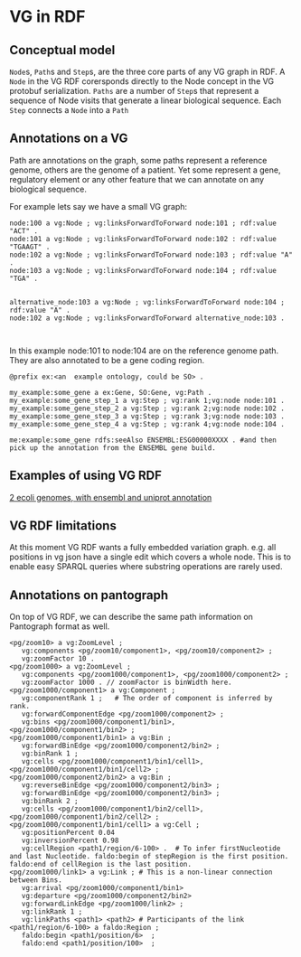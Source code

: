 # VG in RDF

## Conceptual model

`Node`s, `Path`s and `Step`s, are the three core parts of any VG graph in RDF.
A `Node` in the VG RDF corersponds directly to the Node concept in the VG protobuf serialization.
`Paths` are a number of `Step`s that represent a sequence of Node visits that generate a linear biological sequence.
Each `Step` connects a `Node` into a `Path`



## Annotations on a VG

Path are annotations on the graph, some paths represent a reference genome, others are the genome of a patient.
Yet some represent a gene, regulatory element or any other feature that we can annotate on any biological sequence.

For example lets say we have a small VG graph:

```turtle
node:100 a vg:Node ; vg:linksForwardToForward node:101 ; rdf:value "ACT" .
node:101 a vg:Node ; vg:linksForwardToForward node:102 : rdf:value "TGAAGT" .
node:102 a vg:Node ; vg:linksForwardToForward node:103 ; rdf:value "A" .
node:103 a vg:Node ; vg:linksForwardToForward node:104 ; rdf:value "TGA" .


alternative_node:103 a vg:Node ; vg:linksForwardToForward node:104 ; rdf:value "A" .
node:102 a vg:Node ; vg:linksForwardToForward alternative_node:103 .



```
In this example node:101 to node:104 are on the reference genome path.
They are also annotated to be a gene coding region.

```turtle
@prefix ex:<an  example ontology, could be SO> .

my_example:some_gene a ex:Gene, SO:Gene, vg:Path .
my_example:some_gene_step_1 a vg:Step ; vg:rank 1;vg:node node:101 .
my_example:some_gene_step_2 a vg:Step ; vg:rank 2;vg:node node:102 .
my_example:some_gene_step_3 a vg:Step ; vg:rank 3;vg:node node:103 .
my_example:some_gene_step_4 a vg:Step ; vg:rank 4;vg:node node:104 .

me:example:some_gene rdfs:seeAlso ENSEMBL:ESG00000XXXX . #and then pick up the annotation from the ENSEMBL gene build.
```

## Examples of using VG RDF

[2 ecoli genomes, with ensembl and uniprot annotation](/vgteam/vg/wiki/VG-RDF,-the-Ensembl-bacteria-E.-coli-genome-hack-attack)

## VG RDF limitations

At this moment VG RDF wants a fully embedded variation graph. e.g. all positions in vg json have a single edit which covers a whole node. This is to enable easy SPARQL queries where substring operations are rarely used.


## Annotations on pantograph

On top of VG RDF, we can describe the same path information on Pantograph format as well.

```ttl
<pg/zoom10> a vg:ZoomLevel ;
   vg:components <pg/zoom10/component1>, <pg/zoom10/component2> ;
   vg:zoomFactor 10 .
<pg/zoom1000> a vg:ZoomLevel ;
   vg:components <pg/zoom1000/component1>, <pg/zoom1000/component2> ;
   vg:zoomFactor 1000 . // zoomFactor is binWidth here.
<pg/zoom1000/component1> a vg:Component ;
   vg:componentRank 1 ;   # The order of component is inferred by rank.
   vg:forwardComponentEdge <pg/zoom1000/component2> ;
   vg:bins <pg/zoom1000/component1/bin1>, <pg/zoom1000/component1/bin2> ;
<pg/zoom1000/component1/bin1> a vg:Bin ;
   vg:forwardBinEdge <pg/zoom1000/component2/bin2> ;
   vg:binRank 1 ;
   vg:cells <pg/zoom1000/component1/bin1/cell1>, <pg/zoom1000/component1/bin1/cell2> ;
<pg/zoom1000/component2/bin2> a vg:Bin ;
   vg:reverseBinEdge <pg/zoom1000/component2/bin3> ;
   vg:forwardBinEdge <pg/zoom1000/component2/bin3> ;
   vg:binRank 2 ;
   vg:cells <pg/zoom1000/component1/bin2/cell1>, <pg/zoom1000/component1/bin2/cell2> ;
<pg/zoom1000/component1/bin1/cell1> a vg:Cell ;
   vg:positionPercent 0.04
   vg:inversionPercent 0.98
   vg:cellRegion <path1/region/6-100> .  # To infer firstNucleotide and last Nucleotide. faldo:begin of stepRegion is the first position. faldo:end of cellRegion is the last position.
<pg/zoom1000/link1> a vg:Link ; # This is a non-linear connection between Bins.
   vg:arrival <pg/zoom1000/component1/bin1>
   vg:departure <pg/zoom1000/component2/bin2>
   vg:forwardLinkEdge <pg/zoom1000/link2> ;
   vg:linkRank 1 ;
   vg:linkPaths <path1> <path2> # Participants of the link
<path1/region/6-100> a faldo:Region ;
   faldo:begin <path1/position/6>  ;
   faldo:end <path1/position/100>  ;
```
